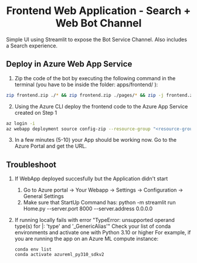 <h1 align="center">
Frontend Web Application - Search + Web Bot Channel
</h1>

Simple UI using Streamlit to expose the Bot Service Channel.
Also includes a Search experience.
 
## Deploy in Azure Web App Service

1. Zip the code of the bot by executing the following command in the terminal (you have to be inside the folder: apps/frontend/ ):

```bash
zip frontend.zip ./* && zip frontend.zip ./pages/* && zip -j frontend.zip ../../common/*
```
2. Using the Azure CLI deploy the frontend code to the Azure App Service created on Step 1

```bash
az login -i
az webapp deployment source config-zip --resource-group "<resource-group-name>" --name "<name-of-frontend-app-service>" --src "frontend.zip"
```

3. In a few minutes (5-10) your App should be working now. Go to the Azure Portal and get the URL.

## Troubleshoot

1. If WebApp deployed succesfully but the Application didn't start
   1. Go to Azure portal -> Your Webapp -> Settings -> Configuration -> General Settings
   2. Make sure that StartUp Command has:  python -m streamlit run Home.py --server.port 8000 --server.address 0.0.0.0

2. If running locally fails with error "TypeError: unsupported operand type(s) for |: 'type' and '_GenericAlias'"
Check your list of conda environments and activate one with Python 3.10 or higher
For example, if you are running the app on an Azure ML compute instance:
    ```
    conda env list
    conda activate azureml_py310_sdkv2
    ```